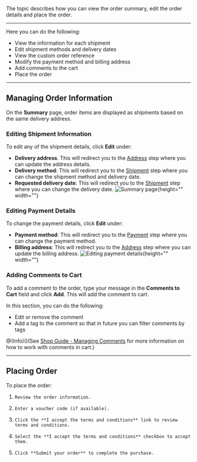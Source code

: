 The topic describes how you can view the order summary, edit the order details and place the order.
***
Here you can do the following:

* View the information for each shipment
* Edit shipment methods and delivery dates
* View the custom order reference
* Modify the payment method and billing address
* Add comments to the cart
* Place the order
***
## Managing Order Information
On the **Summary** page, order items are displayed as shipments based on the same delivery address.

### Editing Shipment Information
To edit any of the shipment details, click **Edit** under:

* **Delivery address**. This will redirect you to the [Address](https://documentation.spryker.com/docs/address-step-shop-guide-201911) step where you can update the address details.
* **Delivery method**: This will redirect you to the [Shipment](https://documentation.spryker.com/docs/shipment-step-shop-guide-201911) step where you can change the shipment method and delivery date.
* **Requested delivery date**: This will redirect you to the [Shipment](https://documentation.spryker.com/docs/shipment-step-shop-guide-201911) step where you can change the delivery date.
![Summary page](https://spryker.s3.eu-central-1.amazonaws.com/docs/User+Guides/Shop+User+Guides/Checkout/Shop+Guide+-+Summary+Step/summary-step-new.png){height="" width=""}

### Editing Payment Details
To change the payment details, click **Edit** under:

* **Payment method**: This will redirect you to the [Payment](https://documentation.spryker.com/docs/payment-step-shop-guide-201911) step where you can change the payment method.
* **Billing address**: This will redirect you to the [Address](https://documentation.spryker.com/docs/address-step-shop-guide-201911) step where you can update the billing address.
![Editing payment details](https://spryker.s3.eu-central-1.amazonaws.com/docs/User+Guides/Shop+User+Guides/Checkout/Shop+Guide+-+Summary+Step/edit-billing-information.png){height="" width=""}

### Adding Comments to Cart
To add a comment to the order, type your message in the **Comments to Cart** field and click **Add**. This will add the comment to cart.

In this section, you can do the following:

* Edit or remove the comment
* Add a tag to the comment so that in future you can filter comments by tags

@(Info)()(See [Shop Guide - Managing Comments](https://documentation.spryker.com/docs/managing-comments-shop-guide) for more information on how to work with comments in cart.)
***
## Placing Order
To place the order:

1.     Review the order information.
2.     Enter a voucher code (if available).
3.     Click the **I accept the terms and conditions** link to review terms and conditions.
4.     Select the **I accept the terms and conditions** checkbox to accept them.
5.     Click **Submit your order** to complete the purchase.